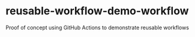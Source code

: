 # reusable-workflow-demo-workflow

Proof of concept using GitHub Actions to demonstrate reusable workflows

